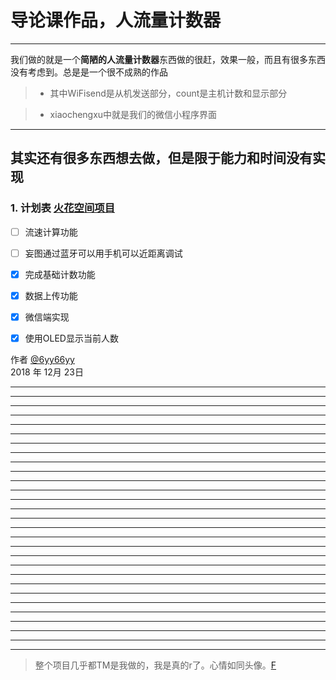 # 导论课作品，人流量计数器

------

我们做的就是一个**简陋的人流量计数器**东西做的很赶，效果一般，而且有很多东西没有考虑到。总是是一个很不成熟的作品


>* 其中WiFisend是从机发送部分，count是主机计数和显示部分

>* xiaochengxu中就是我们的微信小程序界面





------

## 其实还有很多东西想去做，但是限于能力和时间没有实现

### 1. 计划表  [火花空间项目](https://www.oursparkspace.cn/?p=60606)

- [ ] 流速计算功能
- [ ] 妄图通过蓝牙可以用手机可以近距离调试
- [x] 完成基础计数功能
- [x] 数据上传功能
- [x] 微信端实现
- [x] 使用OLED显示当前人数



作者 [@6yy66yy][1]     
2018 年 12月 23日    

---
***
***
***
***
***
***
***
***
***
***
***
***
***
***
***
***
***
***
***
***
***
***
***
***
***
***
***
***
> 整个项目几乎都TM是我做的，我是真的r了。心情如同头像。[F][2]


  [1]: https://www.oursparkspace.cn/?page_id=426
  [2]: https://avatars1.githubusercontent.com/u/44695760?s=400&u=b3d8e601423b178578ad399f47cca89c43694aae&v=4
